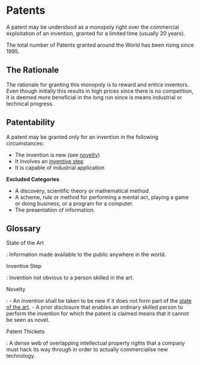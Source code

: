 # Patents

A patent may be understood as a monopoly right over the commercial
exploitation of an invention, granted for a limited time (usually 20
years).

The total number of Patents granted around the World has been rising
since 1995.

## The Rationale

The rationale for granting this monopoly is to reward and entice
inventors. Even though initially this results in high prices since there
is no competition, it is deemed more beneficial in the long run since is
means industrial or technical progress.

## Patentability

A patent may be granted only for an invention in the following
circumstances:

-   The invention is new (see [novelty](#novelty))
-   It involves an [inventive step](#inventive-step)
-   It is capable of industrial application

**Excluded Categories**

-   A discovery, scientific theory or mathematical method.
-   A scheme, rule or method for performing a mental act, playing a game
    or doing business, or a program for a computer.
-   The presentation of information.

## Glossary

State of the Art

:   Information made available to the public anywhere in the world.

Inventive Step

:   Invention not obvious to a person skilled in the art.

Novelty

:   -   An invention shall be taken to be new if it does not form part
        of the [state of the art](#state-of-art).
    -   A prior disclosure that enables an ordinary skilled person to
        perform the invention for which the patent is claimed means that
        it cannot be seen as novel.

Patent Thickets

:   A dense web of overlapping intellectual property rights that a
    company must hack its way through in order to actually commercialise
    new technology.

